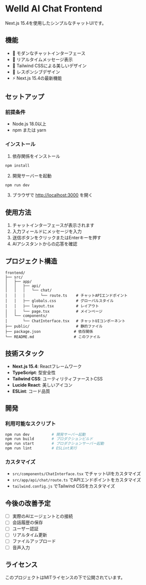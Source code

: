# Welld AI Chat Frontend

Next.js 15.4を使用したシンプルなチャットUIです。

## 機能

- 🤖 モダンなチャットインターフェース
- 💬 リアルタイムメッセージ表示
- 🎨 Tailwind CSSによる美しいデザイン
- 📱 レスポンシブデザイン
- ⚡ Next.js 15.4の最新機能

## セットアップ

### 前提条件

- Node.js 18.0以上
- npm または yarn

### インストール

1. 依存関係をインストール
```bash
npm install
```

2. 開発サーバーを起動
```bash
npm run dev
```

3. ブラウザで [http://localhost:3000](http://localhost:3000) を開く

## 使用方法

1. チャットインターフェースが表示されます
2. 入力フィールドにメッセージを入力
3. 送信ボタンをクリックまたはEnterキーを押す
4. AIアシスタントからの応答を確認

## プロジェクト構造

```
frontend/
├── src/
│   ├── app/
│   │   ├── api/
│   │   │   └── chat/
│   │   │       └── route.ts    # チャットAPIエンドポイント
│   │   ├── globals.css         # グローバルスタイル
│   │   ├── layout.tsx          # レイアウト
│   │   └── page.tsx            # メインページ
│   └── components/
│       └── ChatInterface.tsx   # チャットUIコンポーネント
├── public/                     # 静的ファイル
├── package.json               # 依存関係
└── README.md                  # このファイル
```

## 技術スタック

- **Next.js 15.4**: Reactフレームワーク
- **TypeScript**: 型安全性
- **Tailwind CSS**: ユーティリティファーストCSS
- **Lucide React**: 美しいアイコン
- **ESLint**: コード品質

## 開発

### 利用可能なスクリプト

```bash
npm run dev          # 開発サーバー起動
npm run build        # プロダクションビルド
npm run start        # プロダクションサーバー起動
npm run lint         # ESLint実行
```

### カスタマイズ

- `src/components/ChatInterface.tsx` でチャットUIをカスタマイズ
- `src/app/api/chat/route.ts` でAPIエンドポイントをカスタマイズ
- `tailwind.config.js` でTailwind CSSをカスタマイズ

## 今後の改善予定

- [ ] 実際のAIエージェントとの接続
- [ ] 会話履歴の保存
- [ ] ユーザー認証
- [ ] リアルタイム更新
- [ ] ファイルアップロード
- [ ] 音声入力

## ライセンス

このプロジェクトはMITライセンスの下で公開されています。
